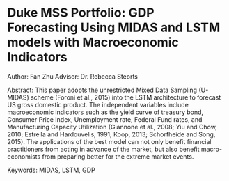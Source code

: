 # Duke MSS Portfolio: GDP Forecasting Using MIDAS and LSTM models with Macroeconomic Indicators

Author: Fan Zhu
Advisor: Dr. Rebecca Steorts

Abstract:
This paper adopts the unrestricted Mixed Data Sampling (U-MIDAS) scheme (Foroni et al., 2015) into the LSTM architecture to forecast US gross domestic product. The independent variables include macroeconomic indicators such as the yield curve of treasury bond, Consumer Price Index, Unemployment rate, Federal Fund rates, and Manufacturing Capacity Utilization (Giannone et al., 2008; Yiu and Chow, 2010; Estrella and Hardouvelis, 1991; Koop, 2013; Schorfheide and Song, 2015). The applications of the best model can not only benefit financial practitioners from acting in advance of the market, but also benefit macro-economists from preparing better for the extreme market events. 

Keywords: MIDAS, LSTM, GDP



